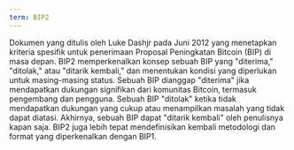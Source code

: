 ```yaml
---
term: BIP2
---
```


Dokumen yang ditulis oleh Luke Dashjr pada Juni 2012 yang menetapkan kriteria spesifik untuk penerimaan Proposal Peningkatan Bitcoin (BIP) di masa depan. BIP2 memperkenalkan konsep sebuah BIP yang "diterima," "ditolak," atau "ditarik kembali," dan menentukan kondisi yang diperlukan untuk masing-masing status. Sebuah BIP dianggap "diterima" jika mendapatkan dukungan signifikan dari komunitas Bitcoin, termasuk pengembang dan pengguna. Sebuah BIP "ditolak" ketika tidak mendapatkan dukungan yang cukup atau menampilkan masalah yang tidak dapat diatasi. Akhirnya, sebuah BIP dapat "ditarik kembali" oleh penulisnya kapan saja. BIP2 juga lebih tepat mendefinisikan kembali metodologi dan format yang diperkenalkan dengan BIP1.